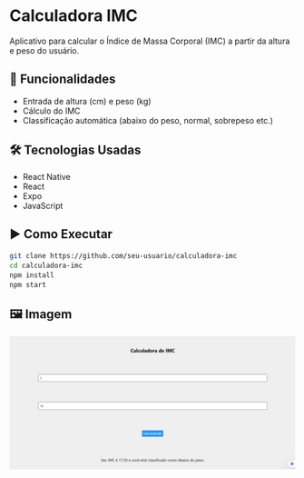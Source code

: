# Calculadora IMC

Aplicativo para calcular o Índice de Massa Corporal (IMC) a partir da altura e peso do usuário.

## 🔧 Funcionalidades
- Entrada de altura (cm) e peso (kg)
- Cálculo do IMC
- Classificação automática (abaixo do peso, normal, sobrepeso etc.)

## 🛠️ Tecnologias Usadas
- React Native
- React
- Expo
- JavaScript

## ▶️ Como Executar
```bash
git clone https://github.com/seu-usuario/calculadora-imc
cd calculadora-imc
npm install
npm start
```

## 🖼️ Imagem
![IMC Screenshot](./assets/images/imc.png)
